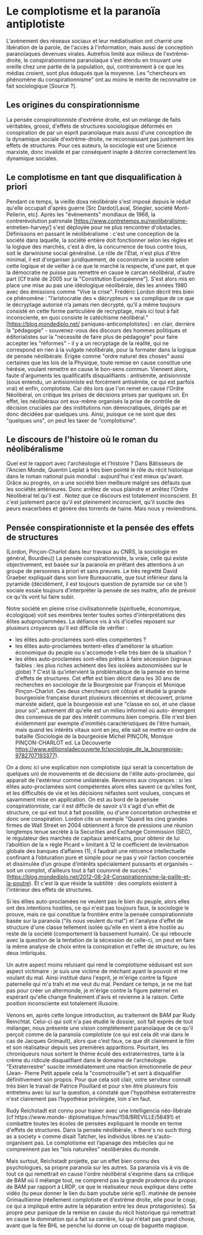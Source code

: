 
Le complotisme et la paranoïa antiplotiste
==========================================



L'avènement des réseaux sociaux et leur médiatisation ont charrié une libération de la parole, de l'accès à l'information, mais aussi de conception paranoïaques devenues virales.
Autrefois limité aux milieux de l'extrême-droite, le conspirationnisme paranoïaque s'est étendu en trouvant une oreille chez une partie de la population, qui, contrairement à ce que les médias croient, sont plus éduqués que la moyenne. Les "chercheurs en phénomène du conspirationnisme" ont au moins le mérite de reconnaitre ce fait sociologique [Source ?].

Les origines du conspirationnisme
---------------------------------

La pensée conspirationniste d'extrême droite, est un mélange de faits véritables, grossi, d'effets de structures sociologique déformés en conspiration de par un esprit paranoïaque mais aussi d'une conception de la dynamique sociale d'extrême-droite, ne reconnaissant pas justement les effets de structures. Pour ces auteurs, la sociologie est une Science marxiste, donc invalide et par conséquent inapte à décrire correctement les dynamique sociales.

Le complotisme en tant que disqualification à priori
----------------------------------------------------

Pendant ce temps, la vieille doxa néolibérale s'est imposé depuis le réduit qu'elle occupait d'après guerre [Src Dardot/Laval, Stiegler, société Mont-Pellerin, etc]. Après les "évènements" mondiaux de 1968, la contrerévolution patronale [https://www.contretemps.eu/neoliberalisme- entretien-harvey/] s'est déployée pour ne plus rencontrer d'obstacles. 
Définissons en passant le néolibéralisme : c'est une conception de la société dans laquelle, la société entière doit fonctionner selon les règles et la logique des marchés, c'est à dire, la concurrence de tous contre tous, soit le darwinisme social généralisé. Le rôle de l'État, n'est plus d'être minimal, il est d'organiser juridiquement, de coconstruire la société selon cette logique et de veiller à ce que le marché la respecte, d'une part, et que la démocratie ne puisse pas remettre en cause le carcan néolibéral, d'autre part [Cf traité de 2005 sur la "Constitution Européenne"].
S'est alors mis en place une mise au pas une idéologique néolibérale, dès les années 1980 avec des émissions comme "Vive la crise". Frédéric Lordon décrit très bien ce phénomène : "l’aristocratie des « décrypteurs » se complique de ce que le décryptage autorisé n’a jamais rien décrypté, qu’il a même toujours consisté en cette forme particulière de recryptage, mais ici tout à fait inconsciente, en quoi consiste le catéchisme néolibéral." [https://blog.mondediplo.net/ paniques-anticomplotistes] : en clair, derrière la "pédagogie" - souvenez-vous des discours des hommes politiques et éditorialistes sur la "nécessité de faire plus de pédagogie" pour faire accepter les "réformes" - il y a un recryptage de la réalité, qui ne correspond en rien à la vulgate néolibérale, pour la formater dans la logique de pensée néolibérale.
Érigée comme "ordre naturel des choses" aussi certaines que les lois de la Physique, toute remise en cause constitue une hérésie, voulant remettre en cause le bon-sens commun.
Viennent alors, faute d'arguments les qualificatifs disqualifiants : antisémite, antisionniste (sous entendu, un antisionniste est forcément antisémite, ce qui est parfois vrai) et enfin, complotiste. Car dès lors que l'on remet en cause l'Ordre Néolibéral, on critique les prises de décisions prises par quelques un. En effet, les néolibéraux ont eux-même organisés la prise de contrôle de décision cruciales par des institutions non démocratiques, dirigés par et donc décidées par quelques uns. Ainsi, puisque ce ne sont que des "quelques uns", on peut les taxer de "complotisme".

Le discours de l'histoire où le roman du néolibéralisme
-------------------------------------------------------

Quel est le rapport avec l'archéologie et l'histoire ? Dans Bâtisseurs de l'Ancien Monde, Quentin Leplat à très bien pointé le rôle du récit historique dans le roman national puis mondial : aujourd'hui c'est mieux qu'avant. Grâce au progrès, on a une société bien meilleure malgré ses défauts que les sociétés antérieures. 
Donc arrêtez de vous plaindre et arrêtez l'Ordre Néolibéral tel qu'il est . 
Notez que ce discours est totalement inconscient. Et c'est justement parce qu'il est pleinement inconscient, qu'il suscite des peurs exacerbées et génère des torrents de haine. Mais nous y reviendrons.

Pensée conspirationniste et la pensée des effets de structures
--------------------------------------------------------------

(Lordon, Pinçon-Charlot dans leur travaux au CNRS, la sociologie en général, Bourdieu))
La pensée conspirationniste, la vraie, celle qui existe objectivement, est basée sur la paranoïa en prêtant des attentions à un groupe de personnes à priori et sans preuves. Le très regretté David Graeber expliquait dans son livre Bureaucratie, que tout inférieur dans la pyramide (décidément, il est toujours question de pyramide sur ce site !) sociale essaie toujours d'interpréter la pensée de ses maitre, afin de prévoir ce qu'ils vont lui faire subir.

Notre société en pleine crise civilisationnelle (spirituelle, économique, écologique) voit ses membres tenter toutes sortes d'interprétations des élites autoproclammées.
La défiance vis à vis d'icelles reposent sur plusieurs croyances qu'il est difficile de vérifier :
- les élites auto-proclamées sont-elles compétentes ?
- les élites auto-proclamées tentent-elles d'améliorer la situation économique du peuple ou s'accomode t-elle très bien de la situation ?
- les élites auto-proclamées sont-elles prêtes à faire sécession (signaux faibles : les plus riches achètent des îles isolées autonomisées sur le globe) ?
C'est là qu'intervient la problématique de la pensée en terme d'effets de structures. Cet effet est bien décrit dans les 30 ans de recherches en sociologie de la Bourgeoisie par François et Monique Pinçon-Charlot. Ces deux chercheurs ont côtoyé et étudié la grande bourgeoisie française durant plusieurs décennies et découvert, prisme marxiste aidant, que la bourgeoisie est une "classe en soi, et une classe pour soi", autrement dit qu'elle est un milieu informel où auto- émergent des consensus de par des intérêt communs bien compris. Elle n'est bien évidemment par exempte d'inimitiés caractéristiques de l'être humain, mais quand les intérêts vitaux sont en jeu, elle sait se mettre en ordre de bataille (Sociologie de la bourgeoisie Michel PINÇON, Monique PINÇON-CHARLOT ed. La Découverte https://www.editionsladecouverte.fr/sociologie_de_la_bourgeoisie-9782707193377).

On a donc ici une explication non complotiste (qui serait la concertation de quelques un) de mouvements et de décisions de l'élite auto-proclamée, qui apparait de l'extérieur comme unilatérale.
Revenons aux croyances : si les élites auto-proclamées sont compétentes alors elles savent ce qu'elles font, et les difficultés de vie et les décisions néfastes sont voulues, conçues et savamment mise en application. On est au bord de la pensée conspirationniste, car il est difficile de savoir s'il s'agit d'un effet de structure, ce qui est tout à fait possible, ou d'une concertation orchestrée et donc une conspiration. Lordon cite un exemple "Quand les cinq grandes firmes de Wall Street en 2004 obtiennent à force de pressions une réunion longtemps tenue secrète à la Securities and Exchange Commission (SEC), le régulateur des marchés de capitaux américains, pour obtenir de lui l’abolition de la « règle Picard » limitant à 12 le coefficient de leviérisation globale des banques d’affaires (1), il faudrait une réticence intellectuelle confinant à l’obturation pure et simple pour ne pas y voir l’action concertée et dissimulée d’un groupe d’intérêts spécialement puissants et organisés – soit un complot, d’ailleurs tout à fait couronné de succès." (https://blog.mondediplo.net/2012-08-24-Conspirationnisme-la-paille-et-la-poutre). Et c'est là que réside la subtilité : des complots existent à l'intérieur des effets de structures.

Si les élites auto-proclamées ne veulent pas le bien du peuple, alors elles ont des intentions hostiles, ce qui n'est pas toujours faux, la sociologie le prouve, mais ce qui constitue la frontière entre la pensée conspirationniste basée sur la paranoïa ("ils nous veulent du mal") et l'analyse d'effet de structure d'une classe tellement isolée qu'elle en vient à être hostile au reste de la société (comportement là bassement humain). Ce qui reboucle avec la question de la tentation de la sécession de celle-ci, on peut en faire la même analyse de choix entre la conspiration et l'effet de structure, ou les deux imbriqués.

Un autre aspect moins reluisant qui rend le complotisme séduisant est son aspect victimaire : je suis une victime de méchant ayant le pouvoir et me voulant du mal. Ainsi institué dans l'esprit, je m'érige contre la figure paternelle qui m'a trahi et me veut du mal. Pendant ce temps, je ne me bat pas pour créer un altermonde, je m'érige contre la figure paternel en espérant qu'elle change finalement d'avis et revienne à la raison. Cette position inconsciente est totalement illusoire.

Venons en, après cette longue introduction, au traitement de BAM par Rudy Reinchtat.
Celui-ci qui soit n'a pas étudié le dossier, soit fait exprès de tout mélanger, nous présente une vision complètement paranoïaque de ce qu'il perçoit comme de la paranoïa complotiste (ce qui est cela dit vrai dans le cas de Jacques Grimault), alors que c’est faux, ce que dit clairement le film et son réalisateur depuis ses premières apparitions. Pourtant, les chroniqueurs nous sortent le thème éculé des extraterrestres, tarte à la crème du ridicule disqualifiant dans le domaine de l'archéologie. "Extraterrestre" suscite immédiatement une réaction émotionnelle de peur (Jean- Pierre Petit appele cela la "cosmotrouille") et sert à disqualifier définitivement son propos. Pour que cela soit clair, votre serviteur connaît très bien le travail de Patrice Pouillard et pour s’en être plusieurs fois entretenu avec lui sur la question, a constaté que l'hypothèse extraterrestre n'est clairement pas l’hypothèse privilégiée, loin s'en faut.
      
 Rudy Reichstadt est connu pour trainer avec une intelligencia néo-libérale (cf https://www.monde- diplomatique.fr/mav/158/BREVILLE/58491) et combattre toutes les écoles de pensées expliquant le monde en terme d'effets de structures.
Dans la pensée néolibérale, « there's no such thing as a society » comme disait Tatcher, les individus libres ne s'auto-organisent pas. Le complotisme est l’apanage des imbéciles qui ne comprennent pas les "lois naturelles" néolibérales du monde.

Mais surtout, Reichstadt projette, par un effet bien connu des psychologues, sa propre paranoïa sur les autres. Sa paranoïa vis à vis de tout ce qui remettrait en cause l'ordre néolibéral s'exprime dans sa critique de BAM où il mélange tout, ne comprend pas la grande prudence du propos de BAM par rapport à LRDP, ce que le réalisateur nous explique dans cette vidéo (tu peux donner le lien du bam youtube série ep1). matinée de pensée Grimaultienne (réellement complotiste et d'extrême droite, elle pour le coup, ce qui a impliqué entre autre la séparation entre les deux protagonistes).
Sa propre peur panique de la remise en cause du récit historique qui remettrait en cause la domination qui a fait sa carrière, lui qui n'était pas grand chose, avant que la fée BHL se penche lui donne un coup de baguette magique.
       
